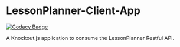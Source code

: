 # LessonPlanner-Client-App

[![Codacy Badge](https://api.codacy.com/project/badge/Grade/56cdece082fc449d8c4a0fab3c5488e1)](https://app.codacy.com/manual/WycliffeMuchumi/LessonPlanner-Client-App?utm_source=github.com&utm_medium=referral&utm_content=WycliffeMuchumi/LessonPlanner-Client-App&utm_campaign=Badge_Grade_Settings)

  A Knockout.js application to consume the LessonPlanner Restful API.

